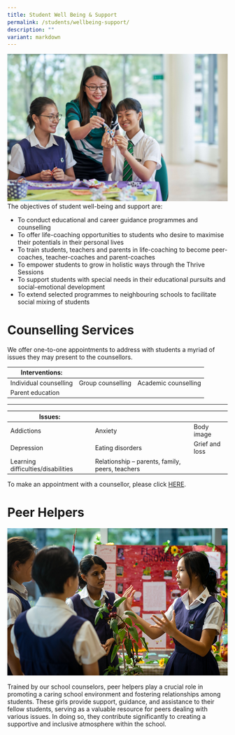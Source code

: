 ```yaml
---
title: Student Well Being & Support
permalink: /students/wellbeing-support/
description: ""
variant: markdown
---
```

![](/images/wellbeing.jpeg)
The objectives of student well-being and support are:

*   To conduct educational and career guidance programmes and counselling
*   To offer life-coaching opportunities to students who desire to maximise their potentials in their personal lives
*   To train students, teachers and parents in life-coaching to become peer-coaches, teacher-coaches and parent-coaches
*   To empower students to grow in holistic ways through the Thrive Sessions
*   To support students with special needs in their educational pursuits and social-emotional development
*   To extend selected programmes to neighbouring schools to facilitate social mixing of students

# Counselling Services

We offer one-to-one appointments to address with students a myriad of issues they may present to the counsellors.


| **Interventions:** | |  |
| -------- | -------- | -------- |
| Individual counselling  | Group counselling     | Academic counselling    |
| Parent education  |     |     |

----------

| **Issues:** |  ||
| -------- | -------- | -------- |
|  Addictions      |  Anxiety    | Body image  |
|  Depression    |  Eating disorders    |   Grief and loss    |
|  Learning difficulties/disabilities    |  Relationship – parents, family, peers, teachers  | 

To make an appointment with a counsellor, please click [HERE](https://inet.rgs.edu.sg/students/Lists/Appointment%20with%20School%20Counsellor/AllItems.aspx).

# Peer Helpers

![](/images/phelp.png)

Trained by our school counselors, peer helpers play a crucial role in promoting a caring school environment and fostering relationships among students. These girls provide support, guidance, and assistance to their fellow students, serving as a valuable resource for peers dealing with various issues. In doing so, they contribute significantly to creating a supportive and inclusive atmosphere within the school.